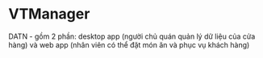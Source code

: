# VTManager
DATN - gồm 2 phần: desktop app (người chủ quán quản lý dữ liệu của cửa hàng) và web app (nhân viên có thể đặt món ăn và phục vụ khách hàng)
